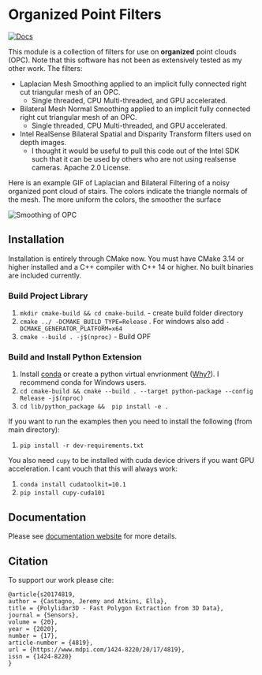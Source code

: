 # Organized Point Filters
[![Docs](https://img.shields.io/badge/API-docs-blue)](https://jeremybyu.github.io/OrganizedPointFilters/)
<!-- [![Cite](https://img.shields.io/badge/cite-%2010.1109--LRA.2020.3002212-red)](https://ieeexplore.ieee.org/document/9117017) -->

This module is a collection of filters for use on **organized** point clouds (OPC).  Note that this software has not been as extensively tested as my other work. The filters:

* Laplacian Mesh Smoothing applied to an implicit fully connected right cut triangular mesh of an OPC.
    * Single threaded, CPU Multi-threaded, and GPU accelerated.
* Bilateral Mesh Normal Smoothing applied to an implicit fully connected right cut triangular mesh of an OPC.
    * Single threaded, CPU Multi-threaded, and GPU accelerated.
* Intel RealSense Bilateral Spatial and Disparity Transform filters used on depth images.
    * I thought it would be useful to pull this code out of the Intel SDK such that it can be used by others who are not using realsense cameras. Apache 2.0 License.

Here is an example GIF of Laplacian and Bilateral Filtering of a noisy organized pont cloud of stairs. The colors indicate the triangle normals of the mesh. The more uniform the colors, the smoother the surface

![Smoothing of OPC](https://jeremybyu.github.io/OrganizedPointFilters/_static/smoothing_example.gif)


## Installation

Installation is entirely through CMake now. You must have CMake 3.14 or higher installed and a C++ compiler with C++ 14 or higher. No built binaries are included currently.

### Build Project Library

1. `mkdir cmake-build && cd cmake-build`. - create build folder directory 
2. `cmake ../ -DCMAKE_BUILD_TYPE=Release` . For windows also add `-DCMAKE_GENERATOR_PLATFORM=x64` 
3. `cmake --build . -j$(nproc)`  - Build OPF

### Build and Install Python Extension

1. Install [conda](https://conda.io/projects/conda/en/latest/) or create a python virtual envrionment ([Why?](https://medium.freecodecamp.org/why-you-need-python-environments-and-how-to-manage-them-with-conda-85f155f4353c)). I recommend conda for Windows users.
2. `cd cmake-build && cmake --build . --target python-package --config Release -j$(nproc)` 
3. `cd lib/python_package &&  pip install -e .`

If you want to run the examples then you need to install the following (from main directory):

1. `pip install -r dev-requirements.txt` 

You also need `cupy` to be installed with cuda device drivers if you want GPU acceleration. I cant vouch that this will always work:

1. `conda install cudatoolkit=10.1`
2. `pip install cupy-cuda101`

## Documentation

Please see [documentation website](https://jeremybyu.github.io/OrganizedPointFilters/) for more details.

## Citation

To support our work please cite:

```
@article{s20174819,
author = {Castagno, Jeremy and Atkins, Ella},
title = {Polylidar3D - Fast Polygon Extraction from 3D Data},
journal = {Sensors},
volume = {20},
year = {2020},
number = {17},
article-number = {4819},
url = {https://www.mdpi.com/1424-8220/20/17/4819},
issn = {1424-8220}
}
```





